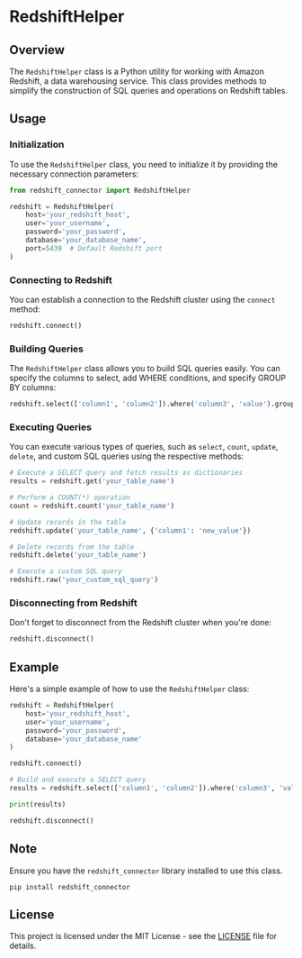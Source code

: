 # RedshiftHelper

## Overview

The `RedshiftHelper` class is a Python utility for working with Amazon Redshift, a data warehousing service. This class provides methods to simplify the construction of SQL queries and operations on Redshift tables.

## Usage

### Initialization

To use the `RedshiftHelper` class, you need to initialize it by providing the necessary connection parameters:

```python
from redshift_connector import RedshiftHelper

redshift = RedshiftHelper(
    host='your_redshift_host',
    user='your_username',
    password='your_password',
    database='your_database_name',
    port=5439  # Default Redshift port
)
```

### Connecting to Redshift

You can establish a connection to the Redshift cluster using the `connect` method:

```python
redshift.connect()
```

### Building Queries

The `RedshiftHelper` class allows you to build SQL queries easily. You can specify the columns to select, add WHERE conditions, and specify GROUP BY columns:

```python
redshift.select(['column1', 'column2']).where('column3', 'value').groupBy('column4')
```

### Executing Queries

You can execute various types of queries, such as `select`, `count`, `update`, `delete`, and custom SQL queries using the respective methods:

```python
# Execute a SELECT query and fetch results as dictionaries
results = redshift.get('your_table_name')

# Perform a COUNT(*) operation
count = redshift.count('your_table_name')

# Update records in the table
redshift.update('your_table_name', {'column1': 'new_value'})

# Delete records from the table
redshift.delete('your_table_name')

# Execute a custom SQL query
redshift.raw('your_custom_sql_query')
```

### Disconnecting from Redshift

Don't forget to disconnect from the Redshift cluster when you're done:

```python
redshift.disconnect()
```

## Example

Here's a simple example of how to use the `RedshiftHelper` class:

```python
redshift = RedshiftHelper(
    host='your_redshift_host',
    user='your_username',
    password='your_password',
    database='your_database_name'
)

redshift.connect()

# Build and execute a SELECT query
results = redshift.select(['column1', 'column2']).where('column3', 'value').get('your_table_name')

print(results)

redshift.disconnect()
```

## Note

Ensure you have the `redshift_connector` library installed to use this class.

```shell
pip install redshift_connector
```

## License

This project is licensed under the MIT License - see the [LICENSE](LICENSE) file for details.
